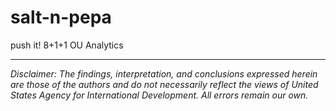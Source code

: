 # salt-n-pepa
push it! 8+1+1 OU Analytics

---

*Disclaimer: The findings, interpretation, and conclusions expressed herein are those of the authors and do not necessarily reflect the views of United States Agency for International Development. All errors remain our own.*
